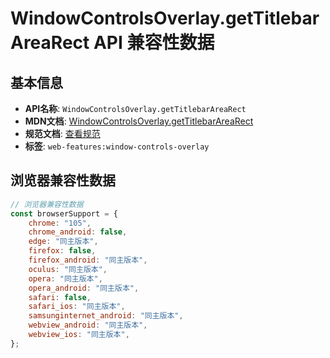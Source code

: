# WindowControlsOverlay.getTitlebarAreaRect API 兼容性数据

## 基本信息

- **API名称**: `WindowControlsOverlay.getTitlebarAreaRect`
- **MDN文档**: [WindowControlsOverlay.getTitlebarAreaRect](https://developer.mozilla.org/docs/Web/API/WindowControlsOverlay/getTitlebarAreaRect)
- **规范文档**: [查看规范](https://wicg.github.io/window-controls-overlay/#the-gettitlebararearect-method)
- **标签**: `web-features:window-controls-overlay`

## 浏览器兼容性数据

```javascript
// 浏览器兼容性数据
const browserSupport = {
    chrome: "105",
    chrome_android: false,
    edge: "同主版本",
    firefox: false,
    firefox_android: "同主版本",
    oculus: "同主版本",
    opera: "同主版本",
    opera_android: "同主版本",
    safari: false,
    safari_ios: "同主版本",
    samsunginternet_android: "同主版本",
    webview_android: "同主版本",
    webview_ios: "同主版本",
};

```


